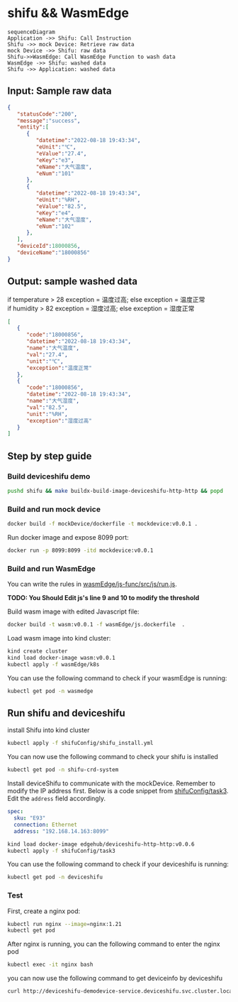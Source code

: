 # shifu && WasmEdge

```mermaid
sequenceDiagram
Application ->> Shifu: Call Instruction
Shifu ->> mock Device: Retrieve raw data
mock Device ->> Shifu: raw data
Shifu->>WasmEdge: Call WasmEdge Function to wash data
WasmEdge ->> Shifu: washed data
Shifu ->> Application: washed data
```

## Input: Sample raw data

```json
{
   "statusCode":"200",
   "message":"success",
   "entity":[
      {
         "datetime":"2022-08-18 19:43:34",
         "eUnit":"℃",
         "eValue":"27.4",
         "eKey":"e3",
         "eName":"大气温度",
         "eNum":"101"
      },
      {
         "datetime":"2022-08-18 19:43:34",
         "eUnit":"%RH",
         "eValue":"82.5",
         "eKey":"e4",
         "eName":"大气湿度",
         "eNum":"102"
      },
   ],
   "deviceId":18000856,
   "deviceName":"18000856"
}
```

## Output: sample washed data

if temperature > 28 exception = 温度过高; else exception = 温度正常  
if humidity > 82 exception = 湿度过高; else exception = 湿度正常

```json
[
   {
      "code":"18000856",
      "datetime":"2022-08-18 19:43:34",
      "name":"大气温度",
      "val":"27.4",
      "unit":"℃",
      "exception":"温度正常"
   },
   {
      "code":"18000856",
      "datetime":"2022-08-18 19:43:34",
      "name":"大气湿度",
      "val":"82.5",
      "unit":"%RH",
      "exception":"湿度过高"
   }
]
```

## Step by step guide

### Build deviceshifu demo

```bash
pushd shifu && make buildx-build-image-deviceshifu-http-http && popd
```

### Build and run mock device

```bash
docker build -f mockDevice/dockerfile -t mockdevice:v0.0.1 .
```

Run docker image and expose 8099 port:

```bash
docker run -p 8099:8099 -itd mockdevice:v0.0.1 
```

### Build and run WasmEdge

You can write the rules in [wasmEdge/js-func/src/js/run.js](wasmEdge/js-func/src/js/run.js).

**TODO: You Should Edit js's line 9 and 10 to modify the threshold**

Build wasm image with edited Javascript file:

```bash
docker build -t wasm:v0.0.1 -f wasmEdge/js.dockerfile  .
```

Load wasm image into kind cluster:

```bash
kind create cluster
kind load docker-image wasm:v0.0.1
kubectl apply -f wasmEdge/k8s
```

You can use the following command to check if your wasmEdge is running:

```bash
kubectl get pod -n wasmedge
```

## Run shifu and deviceshifu

install Shifu into kind cluster

```bash
kubectl apply -f shifuConfig/shifu_install.yml
```

You can now use the following command to check your shifu is installed

```bash
kubectl get pod -n shifu-crd-system
```

Install deviceShifu to communicate with the mockDevice. Remember to modify the IP address first. Below is a code snippet from [shifuConfig/task3](shifuConfig/task3/task3.yaml). Edit the `address` field accordingly.

```yaml
spec:
  sku: "E93"
  connection: Ethernet
  address: "192.168.14.163:8099"
```

```bash
kind load docker-image edgehub/deviceshifu-http-http:v0.0.6
kubectl apply -f shifuConfig/task3
```

You can use the following command to check if your deviceshifu is running:

```bash
kubectl get pod -n deviceshifu
```

### Test

First, create a nginx pod:

```bash
kubectl run nginx --image=nginx:1.21
kubectl get pod 
```

After nginx is running, you can the following command to enter the nginx pod

```bash
kubectl exec -it nginx bash
```

you can now use the following command to get deviceinfo by deviceshifu

```bash
curl http://deviceshifu-demodevice-service.deviceshifu.svc.cluster.local:8080/get_info
```
